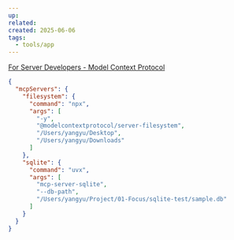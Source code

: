 ```yaml
---
up: 
related: 
created: 2025-06-06
tags:
  - tools/app
---
```




[For Server Developers - Model Context Protocol](https://modelcontextprotocol.io/quickstart/server)



```json
{
  "mcpServers": {
    "filesystem": {
      "command": "npx",
      "args": [
        "-y",
        "@modelcontextprotocol/server-filesystem",
        "/Users/yangyu/Desktop",
        "/Users/yangyu/Downloads"
      ]
    },
    "sqlite": {
      "command": "uvx",
      "args": [
        "mcp-server-sqlite",
        "--db-path",
        "/Users/yangyu/Project/01-Focus/sqlite-test/sample.db"
      ]
    }
  }
}

```